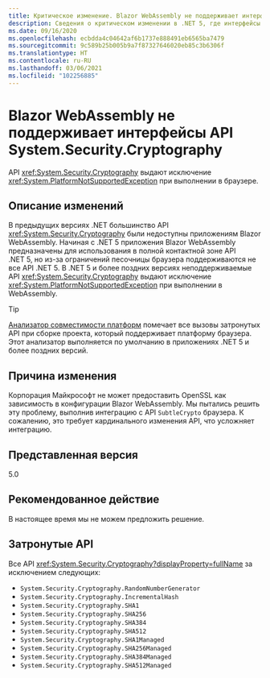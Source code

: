```yaml
---
title: Критическое изменение. Blazor WebAssembly не поддерживает интерфейсы API System.Security.Cryptography
description: Сведения о критическом изменении в .NET 5, где интерфейсы API шифрования выдают исключение при запуске в браузере.
ms.date: 09/16/2020
ms.openlocfilehash: ecbdda4c04642af6b1737e888491eb6565ba7479
ms.sourcegitcommit: 9c589b25b005b9a7f87327646020eb85c3b6306f
ms.translationtype: HT
ms.contentlocale: ru-RU
ms.lasthandoff: 03/06/2021
ms.locfileid: "102256885"
---
```

# <a name="systemsecuritycryptography-apis-not-supported-on-blazor-webassembly"></a>Blazor WebAssembly не поддерживает интерфейсы API System.Security.Cryptography

API <xref:System.Security.Cryptography> выдают исключение <xref:System.PlatformNotSupportedException> при выполнении в браузере.

## <a name="change-description"></a>Описание изменений

В предыдущих версиях .NET большинство API <xref:System.Security.Cryptography> были недоступны приложениям Blazor WebAssembly. Начиная с .NET 5 приложения Blazor WebAssembly предназначены для использования в полной контактной зоне API .NET 5, но из-за ограничений песочницы браузера поддерживаются не все API .NET 5. В .NET 5 и более поздних версиях неподдерживаемые API <xref:System.Security.Cryptography> выдают исключение <xref:System.PlatformNotSupportedException> при выполнении в WebAssembly.

> [!TIP]
> [Анализатор совместимости платформ](../../code-analysis/5.0/ca1416-platform-compatibility-analyzer.md) помечает все вызовы затронутых API при сборке проекта, который поддерживает платформу браузера. Этот анализатор выполняется по умолчанию в приложениях .NET 5 и более поздних версий.

## <a name="reason-for-change"></a>Причина изменения

Корпорация Майкрософт не может предоставить OpenSSL как зависимость в конфигурации Blazor WebAssembly. Мы пытались решить эту проблему, выполнив интеграцию с API `SubtleCrypto` браузера. К сожалению, это требует кардинального изменения API, что усложняет интеграцию.

## <a name="version-introduced"></a>Представленная версия

5.0

## <a name="recommended-action"></a>Рекомендованное действие

В настоящее время мы не можем предложить решение.

## <a name="affected-apis"></a>Затронутые API

Все API <xref:System.Security.Cryptography?displayProperty=fullName> за исключением следующих:

- `System.Security.Cryptography.RandomNumberGenerator`
- `System.Security.Cryptography.IncrementalHash`
- `System.Security.Cryptography.SHA1`
- `System.Security.Cryptography.SHA256`
- `System.Security.Cryptography.SHA384`
- `System.Security.Cryptography.SHA512`
- `System.Security.Cryptography.SHA1Managed`
- `System.Security.Cryptography.SHA256Managed`
- `System.Security.Cryptography.SHA384Managed`
- `System.Security.Cryptography.SHA512Managed`

<!--

### Affected APIs

- `T:System.Security.Cryptography`

### Category

- ASP.NET Core
- Cryptography

-->
